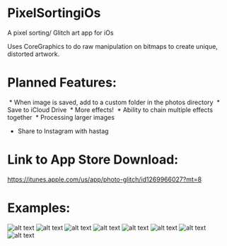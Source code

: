 # PixelSortingiOs
A pixel sorting/ Glitch art app for iOs

Uses CoreGraphics to do raw manipulation on bitmaps to create unique, distorted artwork. 


# Planned Features:
  * When image is saved, add to a custom folder in the photos directory
  * Save to iCloud Drive
  * More effects!
  * Ability to chain multiple effects together
  * Processing larger images
  * Share to Instagram with hastag

# Link to App Store Download:
https://itunes.apple.com/us/app/photo-glitch/id1269966027?mt=8

# Examples:

![alt text](https://i.imgur.com/zWvLLCt.jpg)
![alt text](https://i.imgur.com/nZyuIgH.jpg)
![alt text](https://i.imgur.com/pQdteudg.jpg)
![alt text](https://i.imgur.com/88Dnb2h.jpg)
![alt text](https://i.imgur.com/EGnc1zh.jpg)
![alt text](https://i.imgur.com/WHi6gZY.jpg)
![alt text](https://i.imgur.com/tfLFHUh.jpg)
![alt text](https://i.imgur.com/HRHQwVc.jpg)
